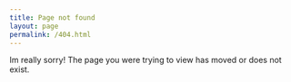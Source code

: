 ```yaml
---
title: Page not found
layout: page
permalink: /404.html
---
```


Im really sorry! The page you were trying to view has moved or does not exist.
